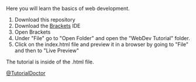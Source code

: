 Here you will learn the basics of web development. 

1. Download this repository
2. Download the [Brackets](http://brackets.io) IDE
3. Open Brackets
4. Under "File" go to "Open Folder" and open the "WebDev Tutorial" folder.
5. Click on the index.html file and preview it in a browser by going to "File" and then to "Live Preview"

The tutorial is inside of the .html file.

[@TutorialDoctor](https://twitter.com/TutorialDoctor)
